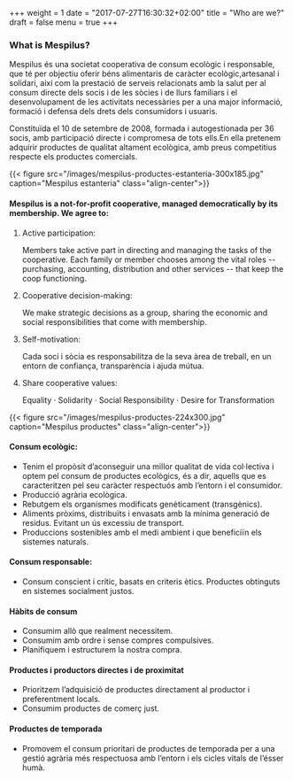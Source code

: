 +++
weight = 1
date = "2017-07-27T16:30:32+02:00"
title = "Who are we?"
draft = false
menu = true
+++

### What is Mespilus?

Mespilus és una societat cooperativa de consum ecològic i responsable, que té per objectiu oferir béns alimentaris de caràcter ecològic,artesanal i solidari, així com la prestació de serveis relacionats amb la salut per al consum directe dels socis i de les sòcies i de llurs familiars i el desenvolupament de les activitats necessàries per a una major informació, formació i defensa dels drets dels consumidors i usuaris.

Constituïda el 10 de setembre de 2008, formada i autogestionada per 36 socis, amb participació directe i compromesa de tots ells.En ella pretenem adquirir productes de qualitat altament ecològica, amb preus competitius respecte els productes comercials.

{{< figure src="/images/mespilus-productes-estanteria-300x185.jpg" caption="Mespilus estanteria" class="align-center">}}

#### Mespilus is a not-for-profit cooperative, managed democratically by its membership. We agree to:

1. Active participation:

    Members take active part in directing and managing the tasks of the cooperative. Each family or member chooses among the vital roles -- purchasing, accounting, distribution and other services -- that keep the coop functioning.
2. Cooperative decision-making:

    We make strategic decisions as a group, sharing the economic and social responsibilities that come with membership.
3. Self-motivation:

    Cada soci i sòcia es responsabilitza de la seva àrea de treball, en un entorn de confiança, transparència i ajuda mútua.   
4. Share cooperative values:

    Equality · Solidarity · Social Responsibility · Desire for Transformation

{{< figure src="/images/mespilus-productes-224x300.jpg" caption="Mespilus productes" class="align-center">}}

#### Consum ecològic:

* Tenim el propòsit d’aconseguir una millor qualitat de vida col·lectiva i optem pel consum de productes ecològics, és a dir, aquells que es caracteritzen pel seu caràcter respectuós amb l’entorn i el consumidor.
* Producció agrària ecològica.
* Rebutgem els organismes modificats genèticament (transgènics).
* Aliments pròxims, distribuïts i envasats amb la mínima generació de residus. Evitant un ús excessiu de transport.
* Produccions sostenibles amb el medi ambient i que beneficiïn els sistemes naturals.

#### Consum responsable:

* Consum conscient i crític, basats en criteris ètics. Productes obtinguts en sistemes socialment justos.

#### Hàbits de consum

* Consumim allò que realment necessitem.
* Consumim amb ordre i sense compres compulsives.
* Planifiquem i estructurem la nostra compra.

#### Productes i productors directes i de proximitat

* Prioritzem l’adquisició de productes directament al productor i preferentment locals.
* Consumim productes de comerç just.

#### Productes de temporada

* Promovem el consum prioritari de productes de temporada per a una gestió agrària més respectuosa amb l’entorn i els cicles vitals de l’ésser humà.
